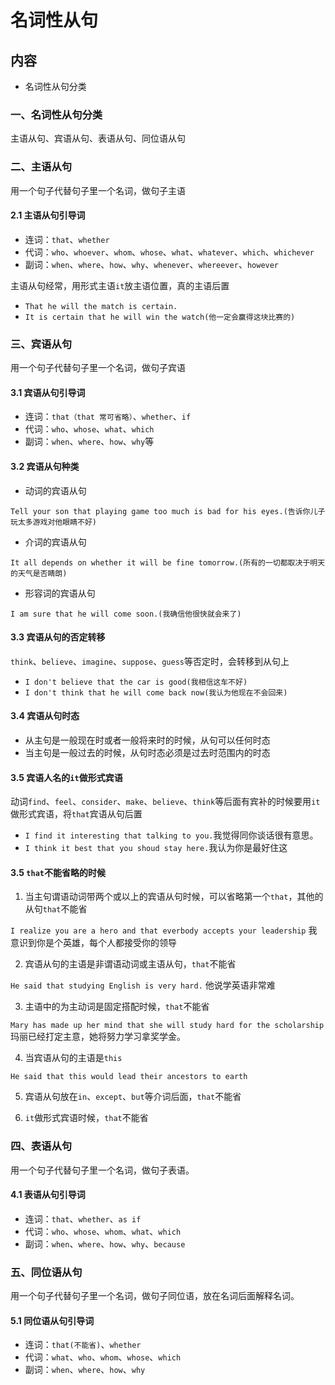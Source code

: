 # 名词性从句

## 内容

- 名词性从句分类

### 一、名词性从句分类

主语从句、宾语从句、表语从句、同位语从句

### 二、主语从句

用一个句子代替句子里一个名词，做句子主语

#### 2.1 主语从句引导词

- 连词：`that`、`whether`
- 代词：`who`、`whoever`、`whom`、`whose`、`what`、`whatever`、`which`、`whichever`
- 副词：`when`、`where`、`how`、`why`、`whenever`、`whereever`、`however`

主语从句经常，用形式主语`it`放主语位置，真的主语后置

- `That he will the match is certain.`
- `It is certain that he will win the watch(他一定会赢得这块比赛的)`

### 三、宾语从句

用一个句子代替句子里一个名词，做句子宾语

#### 3.1 宾语从句引导词

- 连词：`that（that 常可省略）`、`whether`、`if`
- 代词：`who`、`whose`、`what`、`which`
- 副词：`when`、`where`、`how`、`why`等

#### 3.2 宾语从句种类

- 动词的宾语从句

`Tell your son that playing game too much is bad for his eyes.(告诉你儿子玩太多游戏对他眼睛不好)`

- 介词的宾语从句

`It all depends on whether it will be fine tomorrow.(所有的一切都取决于明天的天气是否睛朗)`

- 形容词的宾语从句

`I am sure that he will come soon.(我确信他很快就会来了)`

#### 3.3 宾语从句的否定转移

`think`、`believe`、`imagine`、`suppose`、`guess`等否定时，会转移到从句上

- `I don't believe that the car is good(我相信这车不好)`
- `I don't think that he will come back now(我认为他现在不会回来)`

#### 3.4 宾语从句时态

- 从主句是一般现在时或者一般将来时的时候，从句可以任何时态
- 当主句是一般过去的时候，从句时态必须是过去时范围内的时态

#### 3.5 宾语人名的`it`做形式宾语

动词`find`、`feel`、`consider`、`make`、`believe`、`think`等后面有宾补的时候要用`it`做形式宾语，将`that`宾语从句后置

- `I find it interesting that talking to you.`我觉得同你谈话很有意思。
- `I think it best that you shoud stay here.`我认为你是最好住这

#### 3.5 `that`不能省略的时候

1. 当主句谓语动词带两个或以上的宾语从句时候，可以省略第一个`that`，其他的从句`that`不能省

`I realize you are a hero and that everbody accepts your leadership` 我意识到你是个英雄，每个人都接受你的领导

2. 宾语从句的主语是非谓语动词或主语从句，`that`不能省

`He said that studying English is very hard.` 他说学英语非常难

3. 主语中的为主动词是固定搭配时候，`that`不能省

`Mary has made up her mind that she will study hard for the scholarship` 玛丽已经打定主意，她将努力学习拿奖学金。

4. 当宾语从句的主语是`this`

`He said that this would lead their ancestors to earth`

5. 宾语从句放在`in`、`except`、`but`等介词后面，`that`不能省


6. `it`做形式宾语时候，`that`不能省

### 四、表语从句

用一个句子代替句子里一个名词，做句子表语。

#### 4.1 表语从句引导词

- 连词：`that`、`whether`、`as if`
- 代词：`who`、`whose`、`whom`、`what`、`which`
- 副词：`when`、`where`、`how`、`why`、`because`

### 五、同位语从句

用一个句子代替句子里一个名词，做句子同位语，放在名词后面解释名词。

#### 5.1 同位语从句引导词

- 连词：`that(不能省)`、`whether`
- 代词：`what`、`who`、`whom`、`whose`、`which`
- 副词：`when`、`where`、`how`、`why`